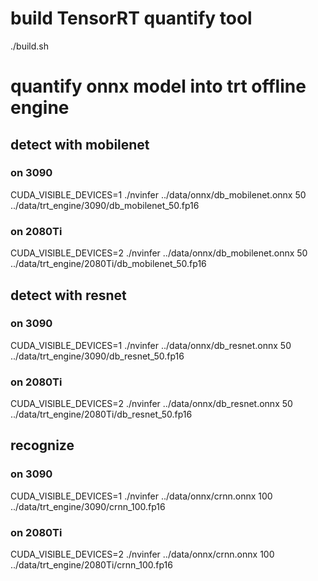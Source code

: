 # build TensorRT quantify tool
./build.sh

# quantify onnx model into trt offline engine

## detect with mobilenet
### on 3090
CUDA_VISIBLE_DEVICES=1 ./nvinfer ../data/onnx/db_mobilenet.onnx 50 ../data/trt_engine/3090/db_mobilenet_50.fp16
### on 2080Ti
CUDA_VISIBLE_DEVICES=2 ./nvinfer ../data/onnx/db_mobilenet.onnx 50 ../data/trt_engine/2080Ti/db_mobilenet_50.fp16

## detect with resnet
### on 3090
CUDA_VISIBLE_DEVICES=1 ./nvinfer ../data/onnx/db_resnet.onnx 50 ../data/trt_engine/3090/db_resnet_50.fp16
### on 2080Ti
CUDA_VISIBLE_DEVICES=2 ./nvinfer ../data/onnx/db_resnet.onnx 50 ../data/trt_engine/2080Ti/db_resnet_50.fp16

## recognize
### on 3090
CUDA_VISIBLE_DEVICES=1 ./nvinfer ../data/onnx/crnn.onnx 100 ../data/trt_engine/3090/crnn_100.fp16
### on 2080Ti
CUDA_VISIBLE_DEVICES=2 ./nvinfer ../data/onnx/crnn.onnx 100 ../data/trt_engine/2080Ti/crnn_100.fp16
